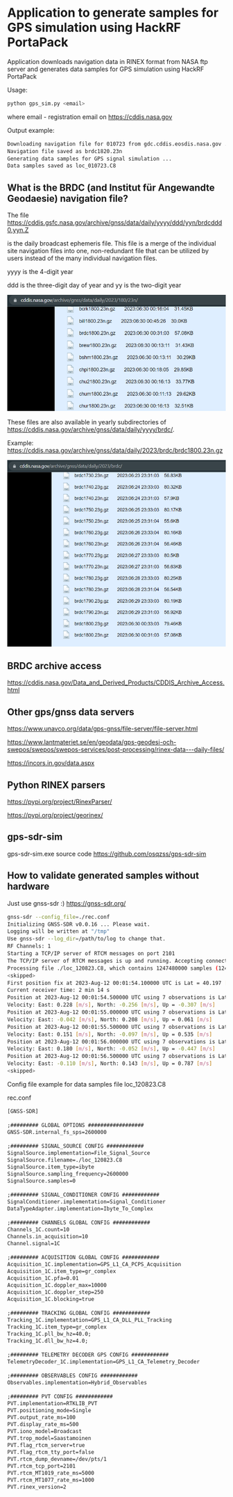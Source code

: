# Application to generate samples for GPS simulation using HackRF PortaPack

Application downloads navigation data in RINEX format from NASA ftp server and generates data samples for GPS simulation using HackRF PortaPack

Usage:

```bash
python gps_sim.py <email>
```

where email - registration email on https://cddis.nasa.gov

Output example:
```bash
Downloading navigation file for 010723 from gdc.cddis.eosdis.nasa.gov ...
Navigation file saved as brdc1820.23n
Generating data samples for GPS signal simulation ...
Data samples saved as loc_010723.C8
```

## What is the BRDC (and Institut für Angewandte Geodaesie) navigation file?

The file https://cddis.gsfc.nasa.gov/archive/gnss/data/daily/yyyy/ddd/yyn/brdcddd0.yyn.Z 

is the daily broadcast ephemeris file. This file is a merge of the individual site navigation files into one, non-redundant file that can be utilized by users instead of the many individual navigation files.

yyyy is the 4-digit year

ddd is the three-digit day of year and yy is the two-digit year

![image info](media/daily_brdc.png)


These files are also available in yearly subdirectories of https://cddis.nasa.gov/archive/gnss/data/daily/yyyy/brdc/.

Example: https://cddis.nasa.gov/archive/gnss/data/daily/2023/brdc/brdc1800.23n.gz

![image info](media/yearly_brdc.png)

## BRDC archive access

https://cddis.nasa.gov/Data_and_Derived_Products/CDDIS_Archive_Access.html


## Other gps/gnss data servers

https://www.unavco.org/data/gps-gnss/file-server/file-server.html

https://www.lantmateriet.se/en/geodata/gps-geodesi-och-swepos/swepos/swepos-services/post-processing/rinex-data---daily-files/

https://incors.in.gov/data.aspx



## Python RINEX parsers

https://pypi.org/project/RinexParser/

https://pypi.org/project/georinex/

## gps-sdr-sim

gps-sdr-sim.exe source code https://github.com/osqzss/gps-sdr-sim

## How to validate generated samples without hardware 

Just use gnss-sdr :) https://gnss-sdr.org/

```bash
gnss-sdr --config_file=./rec.conf
Initializing GNSS-SDR v0.0.16 ... Please wait.
Logging will be written at "/tmp"
Use gnss-sdr --log_dir=/path/to/log to change that.
RF Channels: 1
Starting a TCP/IP server of RTCM messages on port 2101
The TCP/IP server of RTCM messages is up and running. Accepting connections ...
Processing file ./loc_120823.C8, which contains 1247480000 samples (1247480000 bytes)
<skipped>
First position fix at 2023-Aug-12 00:01:54.100000 UTC is Lat = 40.197 [deg], Long = 29.0602 [deg], Height= 89.7712 [m]
Current receiver time: 2 min 14 s
Position at 2023-Aug-12 00:01:54.500000 UTC using 7 observations is Lat = 40.197006776 [deg], Long = 29.060217486 [deg], Height = 91.299 [m]
Velocity: East: 0.228 [m/s], North: -0.256 [m/s], Up = -0.307 [m/s]
Position at 2023-Aug-12 00:01:55.000000 UTC using 7 observations is Lat = 40.196991180 [deg], Long = 29.060181830 [deg], Height = 88.543 [m]
Velocity: East: -0.042 [m/s], North: 0.208 [m/s], Up = 0.061 [m/s]
Position at 2023-Aug-12 00:01:55.500000 UTC using 7 observations is Lat = 40.197015512 [deg], Long = 29.060195598 [deg], Height = 90.012 [m]
Velocity: East: 0.151 [m/s], North: -0.097 [m/s], Up = 0.535 [m/s]
Position at 2023-Aug-12 00:01:56.000000 UTC using 7 observations is Lat = 40.197001863 [deg], Long = 29.060196420 [deg], Height = 95.545 [m]
Velocity: East: 0.180 [m/s], North: -0.052 [m/s], Up = -0.447 [m/s]
Position at 2023-Aug-12 00:01:56.500000 UTC using 7 observations is Lat = 40.197007071 [deg], Long = 29.060187157 [deg], Height = 90.483 [m]
Velocity: East: -0.110 [m/s], North: 0.143 [m/s], Up = 0.787 [m/s]
<skipped>
```

Config file example for data samples file loc_120823.C8

rec.conf
```
[GNSS-SDR]

;######### GLOBAL OPTIONS ##################
GNSS-SDR.internal_fs_sps=2600000

;######### SIGNAL_SOURCE CONFIG ############
SignalSource.implementation=File_Signal_Source
SignalSource.filename=./loc_120823.C8
SignalSource.item_type=ibyte
SignalSource.sampling_frequency=2600000
SignalSource.samples=0

;######### SIGNAL_CONDITIONER CONFIG ############
SignalConditioner.implementation=Signal_Conditioner
DataTypeAdapter.implementation=Ibyte_To_Complex

;######### CHANNELS GLOBAL CONFIG ############
Channels_1C.count=10
Channels.in_acquisition=10
Channel.signal=1C

;######### ACQUISITION GLOBAL CONFIG ############
Acquisition_1C.implementation=GPS_L1_CA_PCPS_Acquisition
Acquisition_1C.item_type=gr_complex
Acquisition_1C.pfa=0.01
Acquisition_1C.doppler_max=10000
Acquisition_1C.doppler_step=250
Acquisition_1C.blocking=true

;######### TRACKING GLOBAL CONFIG ############
Tracking_1C.implementation=GPS_L1_CA_DLL_PLL_Tracking
Tracking_1C.item_type=gr_complex
Tracking_1C.pll_bw_hz=40.0;
Tracking_1C.dll_bw_hz=4.0;

;######### TELEMETRY DECODER GPS CONFIG ############
TelemetryDecoder_1C.implementation=GPS_L1_CA_Telemetry_Decoder

;######### OBSERVABLES CONFIG ############
Observables.implementation=Hybrid_Observables

;######### PVT CONFIG ############
PVT.implementation=RTKLIB_PVT
PVT.positioning_mode=Single
PVT.output_rate_ms=100
PVT.display_rate_ms=500
PVT.iono_model=Broadcast
PVT.trop_model=Saastamoinen
PVT.flag_rtcm_server=true
PVT.flag_rtcm_tty_port=false
PVT.rtcm_dump_devname=/dev/pts/1
PVT.rtcm_tcp_port=2101
PVT.rtcm_MT1019_rate_ms=5000
PVT.rtcm_MT1077_rate_ms=1000
PVT.rinex_version=2
```




